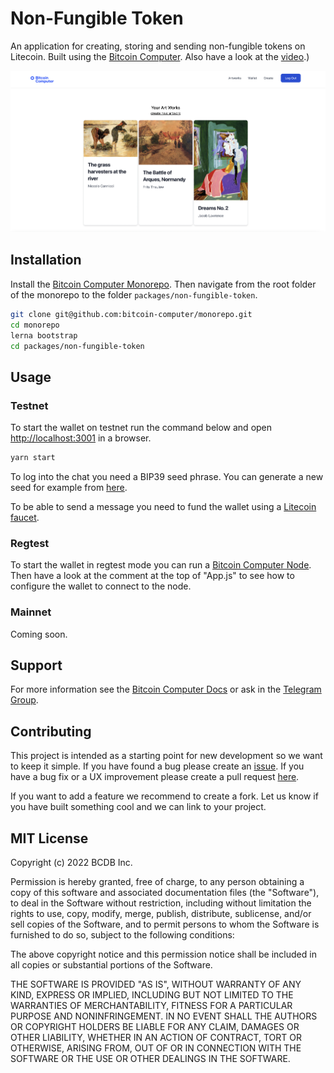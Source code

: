 # Non-Fungible Token


An application for creating, storing and sending non-fungible tokens on Litecoin. Built using the [Bitcoin Computer](https://bitcoin-computer.gitbook.io/docs/). Also have a look at the [video](http://www.youtube.com/watch?feature=player_embedded&v=SnTwevzmRrs
).)

![app image](./public/nft-main-page.png)

## Installation

Install the [Bitcoin Computer  Monorepo](https://github.com/bitcoin-computer/monorepo). Then navigate from the root folder of the monorepo to the folder ``packages/non-fungible-token``.

```bash
git clone git@github.com:bitcoin-computer/monorepo.git
cd monorepo
lerna bootstrap
cd packages/non-fungible-token
```

## Usage

### Testnet

To start the wallet on testnet run the command below and open [http://localhost:3001](http://localhost:3001) in a browser.

```bash
yarn start
```

To log into the chat you need a BIP39 seed phrase. You can generate a new seed for example from [here](https://iancoleman.io/bip39/).

To be able to send a message you need to fund the wallet using a [Litecoin](https://testnet-faucet.com/ltc-testnet/) [faucet](http://litecointf.salmen.website/).

### Regtest

To start the wallet in regtest mode you can run a [Bitcoin Computer Node](). Then have a look at the comment at the top of "App.js" to see how to configure the wallet to connect to the node.
### Mainnet

Coming soon.

## Support

For more information see the [Bitcoin Computer Docs](https://docs.bitcoincomputer.io/getting-started/run-in-a-browser) or ask in the [Telegram Group](https://t.me/joinchat/FMrjOUWRuUkNuIt7zJL8tg).

## Contributing

This project is intended as a starting point for new development so we want to keep it simple. If you have found a bug please create an [issue](https://github.com/bitcoin-computer/monorepo/issues). If you have a bug fix or a UX improvement please create a pull request [here](https://github.com/bitcoin-computer/monorepo/pulls).

If you want to add a feature we recommend to create a fork. Let us know if you have built something cool and we can link to your project.

## MIT License

Copyright (c) 2022 BCDB Inc.

Permission is hereby granted, free of charge, to any person obtaining a copy of this software and associated documentation files (the "Software"), to deal in the Software without restriction, including without limitation the rights to use, copy, modify, merge, publish, distribute, sublicense, and/or sell copies of the Software, and to permit persons to whom the Software is furnished to do so, subject to the following conditions:

The above copyright notice and this permission notice shall be included in all copies or substantial portions of the Software.

THE SOFTWARE IS PROVIDED "AS IS", WITHOUT WARRANTY OF ANY KIND, EXPRESS OR IMPLIED, INCLUDING BUT NOT LIMITED TO THE WARRANTIES OF MERCHANTABILITY, FITNESS FOR A PARTICULAR PURPOSE AND NONINFRINGEMENT. IN NO EVENT SHALL THE AUTHORS OR COPYRIGHT HOLDERS BE LIABLE FOR ANY CLAIM, DAMAGES OR OTHER LIABILITY, WHETHER IN AN ACTION OF CONTRACT, TORT OR OTHERWISE, ARISING FROM, OUT OF OR IN CONNECTION WITH THE SOFTWARE OR THE USE OR OTHER DEALINGS IN THE SOFTWARE.
